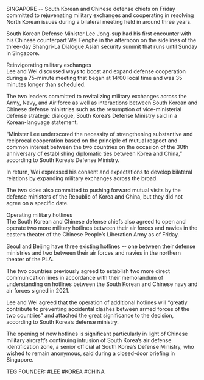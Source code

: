 SINGAPORE -- South Korean and Chinese defense chiefs on Friday committed to rejuvenating military exchanges and cooperating in resolving North Korean issues during a bilateral meeting held in around three years.  
  
South Korean Defense Minister Lee Jong-sup had his first encounter with his Chinese counterpart Wei Fenghe in the afternoon on the sidelines of the three-day Shangri-La Dialogue Asian security summit that runs until Sunday in Singapore.  
  
Reinvigorating military exchanges  
Lee and Wei discussed ways to boost and expand defense cooperation during a 75-minute meeting that began at 14:00 local time and was 35 minutes longer than scheduled.  
  
The two leaders committed to revitalizing military exchanges across the Army, Navy, and Air force as well as interactions between South Korean and Chinese defense ministries such as the resumption of vice-ministerial defense strategic dialogue, South Korea’s Defense Ministry said in a Korean-language statement.  
  
“Minister Lee underscored the necessity of strengthening substantive and reciprocal cooperation based on the principle of mutual respect and common interest between the two countries on the occasion of the 30th anniversary of establishing diplomatic ties between Korea and China,” according to South Korea’s Defense Ministry.  
  
In return, Wei expressed his consent and expectations to develop bilateral relations by expanding military exchanges across the broad.  
  
The two sides also committed to pushing forward mutual visits by the defense ministers of the Republic of Korea and China, but they did not agree on a specific date.  
  
Operating military hotlines  
The South Korean and Chinese defense chiefs also agreed to open and operate two more military hotlines between their air forces and navies in the eastern theater of the Chinese People’s Liberation Army as of Friday.  
  
Seoul and Beijing have three existing hotlines -- one between their defense ministries and two between their air forces and navies in the northern theater of the PLA.  
  
The two countries previously agreed to establish two more direct communication lines in accordance with their memorandum of understanding on hotlines between the South Korean and Chinese navy and air forces signed in 2021.  
  
Lee and Wei agreed that the operation of additional hotlines will “greatly contribute to preventing accidental clashes between armed forces of the two countries” and attached the great significance to the decision, according to South Korea’s defense ministry.  
  
The opening of new hotlines is significant particularly in light of Chinese military aircraft’s continuing intrusion of South Korea’s air defense identification zone, a senior official at South Korea’s Defense Ministry, who wished to remain anonymous, said during a closed-door briefing in Singapore.

TEG FOUNDER:
#LEE
#KOREA
#CHINA
